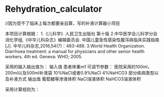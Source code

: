 # Rehydration_calculator
//因为受不了临床上每次都要亲自算，写的补液计算器小项目

本项目计算根据：
1.《儿科学》人民卫生出版社 第十版
2.中华医学会儿科学分会消化学组,《中华儿科杂志》编辑委员会. 中国儿童急性感染性腹泻病临床实践指南[J]. 中华儿科杂志,2016,54(7)：483-488.
3.World Health Organization. Diarrhoea treatment: a manual for physicians and other senior health workers. 4th ed. Geneva: WHO; 2005.

采用的输入输出值为：
输入值
患者体重m1
可调节参数：
医院采用的100ml，200ml以及500ml补液袋
10%NaCl或者0.9%NaCl
4%NaHCO3
部分疾病类型以及补液方式
输出值
葡萄糖等渗液体积
NaCl溶液体积
NaHCO3溶液体积

采用计算规则为：
